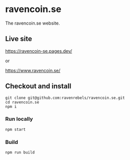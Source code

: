 # ravencoin.se

The ravencoin.se website.

## Live site

https://ravencoin-se.pages.dev/

or

https://www.ravencoin.se/


## Checkout and install

    git clone git@github.com:ravenrebels/ravencoin.se.git
    cd ravencoin.se
    npm i

### Run locally

    npm start

### Build

    npm run build
